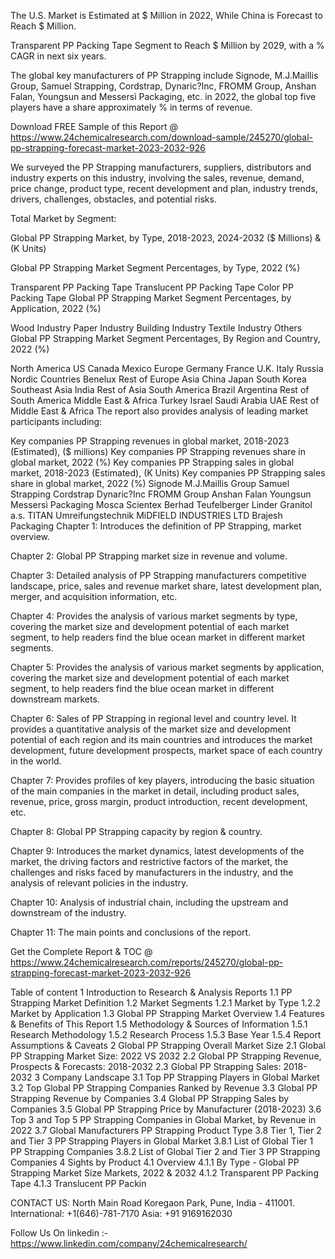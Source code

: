 The U.S. Market is Estimated at $ Million in 2022, While China is Forecast to Reach $ Million.

Transparent PP Packing Tape Segment to Reach $ Million by 2029, with a % CAGR in next six years.

The global key manufacturers of PP Strapping include Signode, M.J.Maillis Group, Samuel Strapping, Cordstrap, Dynaric?Inc, FROMM Group, Anshan Falan, Youngsun and Messersì Packaging, etc. in 2022, the global top five players have a share approximately % in terms of revenue.

Download FREE Sample of this Report @ https://www.24chemicalresearch.com/download-sample/245270/global-pp-strapping-forecast-market-2023-2032-926

We surveyed the PP Strapping manufacturers, suppliers, distributors and industry experts on this industry, involving the sales, revenue, demand, price change, product type, recent development and plan, industry trends, drivers, challenges, obstacles, and potential risks.

Total Market by Segment:

Global PP Strapping Market, by Type, 2018-2023, 2024-2032 ($ Millions) & (K Units)

Global PP Strapping Market Segment Percentages, by Type, 2022 (%)

Transparent PP Packing Tape
Translucent PP Packing Tape
Color PP Packing Tape
Global PP Strapping Market Segment Percentages, by Application, 2022 (%)

Wood Industry
Paper Industry
Building Industry
Textile Industry
Others
Global PP Strapping Market Segment Percentages, By Region and Country, 2022 (%)

North America
US
Canada
Mexico
Europe
Germany
France
U.K.
Italy
Russia
Nordic Countries
Benelux
Rest of Europe
Asia
China
Japan
South Korea
Southeast Asia
India
Rest of Asia
South America
Brazil
Argentina
Rest of South America
Middle East & Africa
Turkey
Israel
Saudi Arabia
UAE
Rest of Middle East & Africa
The report also provides analysis of leading market participants including:

Key companies PP Strapping revenues in global market, 2018-2023 (Estimated), ($ millions)
Key companies PP Strapping revenues share in global market, 2022 (%)
Key companies PP Strapping sales in global market, 2018-2023 (Estimated), (K Units)
Key companies PP Strapping sales share in global market, 2022 (%)
Signode
M.J.Maillis Group
Samuel Strapping
Cordstrap
Dynaric?Inc
FROMM Group
Anshan Falan
Youngsun
Messersì Packaging
Mosca
Scientex Berhad
Teufelberger
Linder
Granitol a.s.
TITAN Umreifungstechnik
MiDFIELD INDUSTRIES LTD
Brajesh Packaging
Chapter 1: Introduces the definition of PP Strapping, market overview.

Chapter 2: Global PP Strapping market size in revenue and volume.

Chapter 3: Detailed analysis of PP Strapping manufacturers competitive landscape, price, sales and revenue market share, latest development plan, merger, and acquisition information, etc.

Chapter 4: Provides the analysis of various market segments by type, covering the market size and development potential of each market segment, to help readers find the blue ocean market in different market segments.

Chapter 5: Provides the analysis of various market segments by application, covering the market size and development potential of each market segment, to help readers find the blue ocean market in different downstream markets.

Chapter 6: Sales of PP Strapping in regional level and country level. It provides a quantitative analysis of the market size and development potential of each region and its main countries and introduces the market development, future development prospects, market space of each country in the world.

Chapter 7: Provides profiles of key players, introducing the basic situation of the main companies in the market in detail, including product sales, revenue, price, gross margin, product introduction, recent development, etc.

Chapter 8: Global PP Strapping capacity by region & country.

Chapter 9: Introduces the market dynamics, latest developments of the market, the driving factors and restrictive factors of the market, the challenges and risks faced by manufacturers in the industry, and the analysis of relevant policies in the industry.

Chapter 10: Analysis of industrial chain, including the upstream and downstream of the industry.

Chapter 11: The main points and conclusions of the report.

Get the Complete Report & TOC @ https://www.24chemicalresearch.com/reports/245270/global-pp-strapping-forecast-market-2023-2032-926

Table of content
1 Introduction to Research & Analysis Reports
1.1 PP Strapping Market Definition
1.2 Market Segments
1.2.1 Market by Type
1.2.2 Market by Application
1.3 Global PP Strapping Market Overview
1.4 Features & Benefits of This Report
1.5 Methodology & Sources of Information
1.5.1 Research Methodology
1.5.2 Research Process
1.5.3 Base Year
1.5.4 Report Assumptions & Caveats
2 Global PP Strapping Overall Market Size
2.1 Global PP Strapping Market Size: 2022 VS 2032
2.2 Global PP Strapping Revenue, Prospects & Forecasts: 2018-2032
2.3 Global PP Strapping Sales: 2018-2032
3 Company Landscape
3.1 Top PP Strapping Players in Global Market
3.2 Top Global PP Strapping Companies Ranked by Revenue
3.3 Global PP Strapping Revenue by Companies
3.4 Global PP Strapping Sales by Companies
3.5 Global PP Strapping Price by Manufacturer (2018-2023)
3.6 Top 3 and Top 5 PP Strapping Companies in Global Market, by Revenue in 2022
3.7 Global Manufacturers PP Strapping Product Type
3.8 Tier 1, Tier 2 and Tier 3 PP Strapping Players in Global Market
3.8.1 List of Global Tier 1 PP Strapping Companies
3.8.2 List of Global Tier 2 and Tier 3 PP Strapping Companies
4 Sights by Product
4.1 Overview
4.1.1 By Type - Global PP Strapping Market Size Markets, 2022 & 2032
4.1.2 Transparent PP Packing Tape
4.1.3 Translucent PP Packin

CONTACT US:
North Main Road Koregaon Park, Pune, India - 411001.
International: +1(646)-781-7170
Asia: +91 9169162030

Follow Us On linkedin :- https://www.linkedin.com/company/24chemicalresearch/
